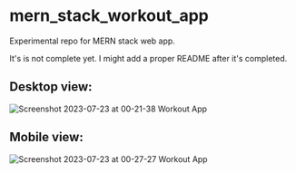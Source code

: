 # mern_stack_workout_app
Experimental repo for MERN stack web app.

It's is not complete yet. I might add a proper README after it's completed.

## Desktop view:
![Screenshot 2023-07-23 at 00-21-38 Workout App](https://github.com/egemen-dev/mern_stack_workout_app/assets/93445248/bac6dc6f-523a-495e-893d-5aad9fd26360)


## Mobile view:
![Screenshot 2023-07-23 at 00-27-27 Workout App](https://github.com/egemen-dev/mern_stack_workout_app/assets/93445248/b6451b84-bc87-40ce-b8da-f303bb1f874c)

